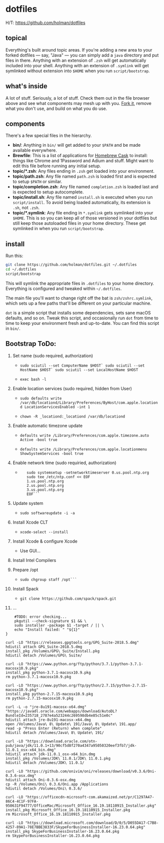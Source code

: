 # dotfiles
H/T: https://github.com/holman/dotfiles

## topical

Everything's built around topic areas. If you're adding a new area to your
forked dotfiles — say, "Java" — you can simply add a `java` directory and put
files in there. Anything with an extension of `.zsh` will get automatically
included into your shell. Anything with an extension of `.symlink` will get
symlinked without extension into `$HOME` when you run `script/bootstrap`.

## what's inside

A lot of stuff. Seriously, a lot of stuff. Check them out in the file browser
above and see what components may mesh up with you.
[Fork it](https://github.com/holman/dotfiles/fork), remove what you don't
use, and build on what you do use.

## components

There's a few special files in the hierarchy.

- **bin/**: Anything in `bin/` will get added to your `$PATH` and be made
  available everywhere.
- **Brewfile**: This is a list of applications for [Homebrew Cask](https://caskroom.github.io) to install: things like Chrome and 1Password and Adium and stuff. Might want to edit this file before running any initial setup.
- **topic/\*.zsh**: Any files ending in `.zsh` get loaded into your
  environment.
- **topic/path.zsh**: Any file named `path.zsh` is loaded first and is
  expected to setup `$PATH` or similar.
- **topic/completion.zsh**: Any file named `completion.zsh` is loaded
  last and is expected to setup autocomplete.
- **topic/install.sh**: Any file named `install.sh` is executed when you run `script/install`. To avoid being loaded automatically, its extension is `.sh`, not `.zsh`.
- **topic/\*.symlink**: Any file ending in `*.symlink` gets symlinked into
  your `$HOME`. This is so you can keep all of those versioned in your dotfiles
  but still keep those autoloaded files in your home directory. These get
  symlinked in when you run `script/bootstrap`.

## install

Run this:

```sh
git clone https://github.com/holman/dotfiles.git ~/.dotfiles
cd ~/.dotfiles
script/bootstrap
```

This will symlink the appropriate files in `.dotfiles` to your home directory.
Everything is configured and tweaked within `~/.dotfiles`.

The main file you'll want to change right off the bat is `zsh/zshrc.symlink`,
which sets up a few paths that'll be different on your particular machine.

`dot` is a simple script that installs some dependencies, sets sane macOS
defaults, and so on. Tweak this script, and occasionally run `dot` from
time to time to keep your environment fresh and up-to-date. You can find
this script in `bin/`.



## Bootstrap ToDo:

1. Set name (sudo required, authorization)

    - ```sudo sciutil --set ComputerName $HOST`
       sudo sciutil --set HostName $HOST`
       sudo sciutil --set LocalHostName $HOST```
    
    - `exec bash -l`
    
1. Enable location services (sudo required, hidden from User)

    - `sudo defaults write /var/db/locationd/Library/Preferences/ByHost/com.apple.locationd LocationServicesEnabled -int 1`
    
    - `chown -R _locationd:_locationd /var/db/locationd`
    
1. Enable automatic timezone update

    - `defaults write /Library/Preferences/com.apple.timezone.auto Active -bool true`
    
    - `defaults write /Library/Preferences/com.apple.locationmenu ShowSystemServices -bool true`
    
1. Enable network time (sudo requiried, authorization)

    - ```sudo systemsetup -setusingnetworktime on
         sudo systemsetup -setnetworktimeserver 0.us.pool.ntp.org
         sudo tee /etc/ntp.conf << EOF
         1.us.pool.ntp.org
         2.us.pool.ntp.org
         3.us.pool.ntp.org
         EOF```

1. Update system

    - `sudo softwareupdate -i -a`
    
1. Install Xcode CLT

    - `xcode-select --install`
    
1. Install Xcode & configure Xcode

    - Use GUI...
    
1. Install Intel Compilers

1. Prepare /opt

    - ```sudo mkdir /opt
      sudo chgroup staff /opt```

1. Install Spack

    - ```cd /opt
      git clone https://github.com/spack/spack.git
      ```
1. ...


```function install_pkg {
    #TODO: error checking...
    pkgutil --check-signature $1 && \
    sudo installer -package $1 -target / || \
    echo "Install failed: " "${1}"
}

curl -LO "https://releases.gpgtools.org/GPG_Suite-2018.5.dmg"
hdiutil attach GPG_Suite-2018.5.dmg
install_pkg /Volumes/GPG\ Suite/Install.pkg
hdiutil detach /Volumes/GPG\ Suite/

curl -LO "https://www.python.org/ftp/python/3.7.1/python-3.7.1-macosx10.9.pkg"
install_pkg python-3.7.1-macosx10.9.pkg
rm python-3.7.1-macosx10.9.pkg

curl -LO "https://www.python.org/ftp/python/2.7.15/python-2.7.15-macosx10.9.pkg"
install_pkg python-2.7.15-macosx10.9.pkg
rm python-2.7.15-macosx10.9.pkg

curl -L -o "jre-8u191-macosx-x64.dmg" "https://javadl.oracle.com/webapps/download/AutoDL?BundleId=235718_2787e4a523244c269598db4e85c51e0c"
hdiutil attach jre-8u191-macosx-x64.dmg
open /Volumes/Java\ 8\ Update\ 191/Java\ 8\ Update\ 191.app/
read -p "Press Enter (Return) when complete"
hdiutil detach /Volumes/Java\ 8\ Update\ 191/

curl -LO "https://download.oracle.com/otn-pub/java/jdk/11.0.1+13/90cf5d8f270a4347a95050320eef3fb7/jdk-11.0.1_osx-x64_bin.dmg"
hdiutil attach jdk-11.0.1_osx-x64_bin.dmg
install_pkg /Volumes/JDK\ 11.0.1/JDK\ 11.0.1.pkg
hdiutil detach /Volumes/JDK\ 11.0.1/

curl -LO "https://github.com/onivim/oni/releases/download/v0.3.6/Oni-0.3.6-osx.dmg"
hdiutil attach Oni-0.3.6-osx.dmg
cp -R /Volumes/Oni\ 0.3.6/Oni.app /Applications
hdiutil detach /Volumes/Oni\ 0.3.6/

curl -LO "https://officecdn-microsoft-com.akamaized.net/pr/C1297A47-86C4-4C1F-97FA-950631F94777/OfficeMac/Microsoft_Office_16.19.18110915_Installer.pkg"
install_pkg Microsoft_Office_16.19.18110915_Installer.pkg
rm Microsoft_Office_16.19.18110915_Installer.pkg

curl -LO "https://download.microsoft.com/download/D/0/5/D055DA17-C7B8-4257-89A1-78E7BBE3833F/SkypeForBusinessInstaller-16.23.0.64.pkg"
install_pkg SkypeForBusinessInstaller-16.23.0.64.pkg
rm SkypeForBusinessInstaller-16.23.0.64.pkg
```

